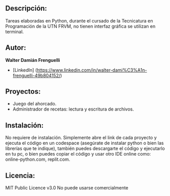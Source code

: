 ## Descripción: 
Tareas elaboradas en Python, durante el cursado de la Tecnicatura en Programación de la UTN FRVM, no tienen interfaz gráfica se utilizan en terminal.
## Autor:
**Walter Damián Frenguelli**
* [LinkedIn] (https://www.linkedin.com/in/walter-dami%C3%A1n-frenguelli-49b804152/)
## Proyectos:
- Juego del ahorcado.
- Administrador de recetas: lectura y escritura de archivos.
## Instalación: 
No requiere de instalación. Simplemente abre el link de cada proyecto y ejecuta el código en un codespace (asegúrate de instalar python o bien las librerías que te indique), también puedes descargarte el código y ejecutarlo en tu pc, o bien puedes copiar el código y usar otro IDE online como: online-python.com, replit.com.
## Licencia:
MIT Public Licence v3.0
No puede usarse comercialmente
